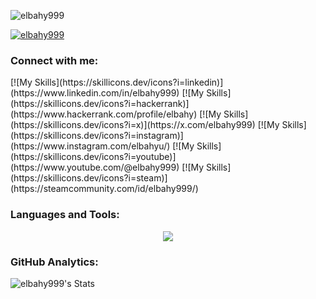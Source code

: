 <!--
**elbahy999/elbahy999** is a ✨ _special_ ✨ repository because its `README.md` (this file) appears on your GitHub profile.

Here are some ideas to get you started:

- 🔭 I’m currently working on ...
- 🌱 I’m currently learning ...
- 👯 I’m looking to collaborate on ...
- 🤔 I’m looking for help with ...
- 💬 Ask me about ...
- 📫 How to reach me: ...
- 😄 Pronouns: ...
- ⚡ Fun fact: ...
-->

<p align="left"> <img src="https://komarev.com/ghpvc/?username=elbahy999&label=Profile%20views&color=0e75b6&style=flat" alt="elbahy999" /> </p>

<p align="left"> <a href="https://github.com/ryo-ma/github-profile-trophy"><img src="https://github-profile-trophy.vercel.app/?username=elbahy999" alt="elbahy999" /></a> </p>

<h3 align="left">Connect with me:</h3>
<p align="left">
[![My Skills](https://skillicons.dev/icons?i=linkedin)](https://www.linkedin.com/in/elbahy999)
[![My Skills](https://skillicons.dev/icons?i=hackerrank)](https://www.hackerrank.com/profile/elbahy)
[![My Skills](https://skillicons.dev/icons?i=x)](https://x.com/elbahy999)
[![My Skills](https://skillicons.dev/icons?i=instagram)](https://www.instagram.com/elbahyu/)
[![My Skills](https://skillicons.dev/icons?i=youtube)](https://www.youtube.com/@elbahy999)
[![My Skills](https://skillicons.dev/icons?i=steam)](https://steamcommunity.com/id/elbahy999/)

</p>

<h3 align="left">Languages and Tools:</h3>


<p align="center">
  <a href="https://go-skill-icons.vercel.app/">
    <img
      src="https://go-skill-icons.vercel.app/api/icons?i=py,powershell,docker,mysql,pytorch,cpp,seaborn,pandas,sqlserver,airflow,git"
    />
  </a>
</p>

<h3 align="left">GitHub Analytics:</h3>

![elbahy999's Stats](https://github-readme-stats.vercel.app/api?username=elbahy999&theme=darcula&show_icons=true&hide_border=true&count_private=true)

